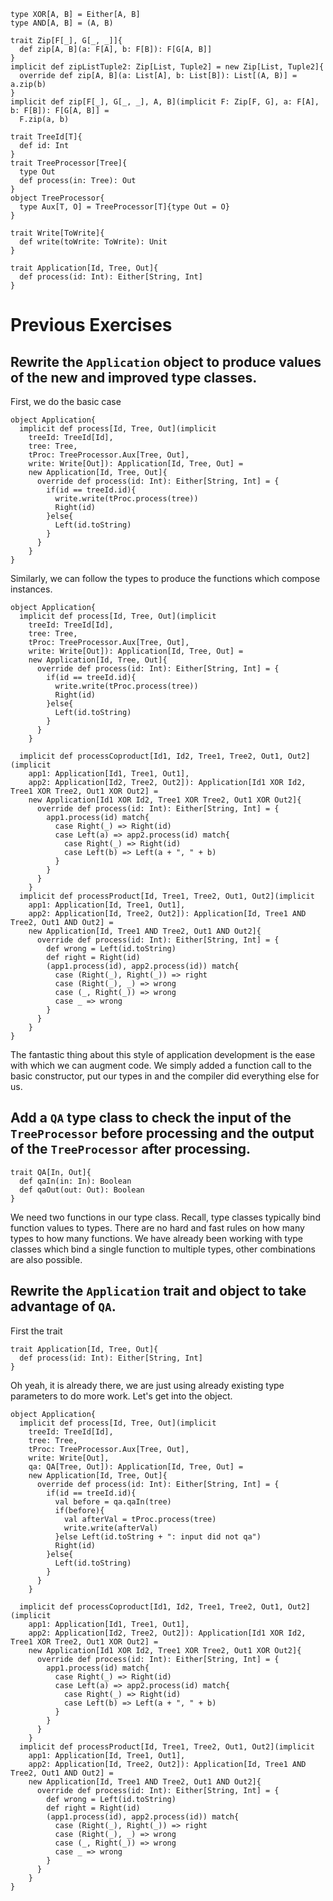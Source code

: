 ```tut:invisible
type XOR[A, B] = Either[A, B]
type AND[A, B] = (A, B)

trait Zip[F[_], G[_, _]]{
  def zip[A, B](a: F[A], b: F[B]): F[G[A, B]]
}
implicit def zipListTuple2: Zip[List, Tuple2] = new Zip[List, Tuple2]{
  override def zip[A, B](a: List[A], b: List[B]): List[(A, B)] = a.zip(b)
}
implicit def zip[F[_], G[_, _], A, B](implicit F: Zip[F, G], a: F[A], b: F[B]): F[G[A, B]] =
  F.zip(a, b)

trait TreeId[T]{
  def id: Int
}
trait TreeProcessor[Tree]{
  type Out
  def process(in: Tree): Out
}
object TreeProcessor{
  type Aux[T, O] = TreeProcessor[T]{type Out = O}
}

trait Write[ToWrite]{
  def write(toWrite: ToWrite): Unit
}

trait Application[Id, Tree, Out]{
  def process(id: Int): Either[String, Int]
}
```

# Previous Exercises
## Rewrite the `Application` object to produce values of the new and improved type classes.
First, we do the basic case
```tut:book
object Application{
  implicit def process[Id, Tree, Out](implicit
    treeId: TreeId[Id],
    tree: Tree,
    tProc: TreeProcessor.Aux[Tree, Out],
    write: Write[Out]): Application[Id, Tree, Out] =
    new Application[Id, Tree, Out]{
      override def process(id: Int): Either[String, Int] = {
        if(id == treeId.id){
          write.write(tProc.process(tree))
          Right(id)
        }else{
          Left(id.toString)
        }
      }
    }
}
```
Similarly, we can follow the types to produce the functions which compose instances.
```tut:book
object Application{
  implicit def process[Id, Tree, Out](implicit
    treeId: TreeId[Id],
    tree: Tree,
    tProc: TreeProcessor.Aux[Tree, Out],
    write: Write[Out]): Application[Id, Tree, Out] =
    new Application[Id, Tree, Out]{
      override def process(id: Int): Either[String, Int] = {
        if(id == treeId.id){
          write.write(tProc.process(tree))
          Right(id)
        }else{
          Left(id.toString)
        }
      }
    }
  
  implicit def processCoproduct[Id1, Id2, Tree1, Tree2, Out1, Out2](implicit
    app1: Application[Id1, Tree1, Out1],
    app2: Application[Id2, Tree2, Out2]): Application[Id1 XOR Id2, Tree1 XOR Tree2, Out1 XOR Out2] =
    new Application[Id1 XOR Id2, Tree1 XOR Tree2, Out1 XOR Out2]{
      override def process(id: Int): Either[String, Int] = {
        app1.process(id) match{
          case Right(_) => Right(id)
          case Left(a) => app2.process(id) match{
            case Right(_) => Right(id)
            case Left(b) => Left(a + ", " + b)
          }
        }
      }
    }
  implicit def processProduct[Id, Tree1, Tree2, Out1, Out2](implicit
    app1: Application[Id, Tree1, Out1],
    app2: Application[Id, Tree2, Out2]): Application[Id, Tree1 AND Tree2, Out1 AND Out2] =
    new Application[Id, Tree1 AND Tree2, Out1 AND Out2]{
      override def process(id: Int): Either[String, Int] = {
        def wrong = Left(id.toString)
        def right = Right(id)
        (app1.process(id), app2.process(id)) match{
          case (Right(_), Right(_)) => right
          case (Right(_), _) => wrong
          case (_, Right(_)) => wrong
          case _ => wrong
        }
      }
    }
}
```
The fantastic thing about this style of application development is the ease with which we can augment code. We simply added a function call to the basic constructor, put our types in and the compiler did everything else for us.

## Add a `QA` type class to check the input of the `TreeProcessor` before processing and the output of the `TreeProcessor` after processing.
```tut:book
trait QA[In, Out]{
  def qaIn(in: In): Boolean
  def qaOut(out: Out): Boolean
}
```
We need two functions in our type class. Recall, type classes typically bind function values to types. There are no hard and fast rules on how many types to how many functions. We have already been working with type classes which bind a single function to multiple types, other combinations are also possible.

## Rewrite the `Application` trait and object to take advantage of `QA`.
First the trait
```tut:book
trait Application[Id, Tree, Out]{
  def process(id: Int): Either[String, Int]
}
```
Oh yeah, it is already there, we are just using already existing type parameters to do more work. Let's get into the object.

```tut:book
object Application{
  implicit def process[Id, Tree, Out](implicit
    treeId: TreeId[Id],
    tree: Tree,
    tProc: TreeProcessor.Aux[Tree, Out],
    write: Write[Out],
    qa: QA[Tree, Out]): Application[Id, Tree, Out] =
    new Application[Id, Tree, Out]{
      override def process(id: Int): Either[String, Int] = {
        if(id == treeId.id){
          val before = qa.qaIn(tree)
          if(before){
            val afterVal = tProc.process(tree)
            write.write(afterVal)
          }else Left(id.toString + ": input did not qa")
          Right(id)
        }else{
          Left(id.toString)
        }
      }
    }
  
  implicit def processCoproduct[Id1, Id2, Tree1, Tree2, Out1, Out2](implicit
    app1: Application[Id1, Tree1, Out1],
    app2: Application[Id2, Tree2, Out2]): Application[Id1 XOR Id2, Tree1 XOR Tree2, Out1 XOR Out2] =
    new Application[Id1 XOR Id2, Tree1 XOR Tree2, Out1 XOR Out2]{
      override def process(id: Int): Either[String, Int] = {
        app1.process(id) match{
          case Right(_) => Right(id)
          case Left(a) => app2.process(id) match{
            case Right(_) => Right(id)
            case Left(b) => Left(a + ", " + b)
          }
        }
      }
    }
  implicit def processProduct[Id, Tree1, Tree2, Out1, Out2](implicit
    app1: Application[Id, Tree1, Out1],
    app2: Application[Id, Tree2, Out2]): Application[Id, Tree1 AND Tree2, Out1 AND Out2] =
    new Application[Id, Tree1 AND Tree2, Out1 AND Out2]{
      override def process(id: Int): Either[String, Int] = {
        def wrong = Left(id.toString)
        def right = Right(id)
        (app1.process(id), app2.process(id)) match{
          case (Right(_), Right(_)) => right
          case (Right(_), _) => wrong
          case (_, Right(_)) => wrong
          case _ => wrong
        }
      }
    }
}
```

